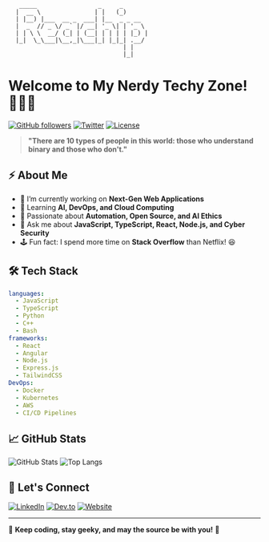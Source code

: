        _____                 _     _          
      |  __ \               | |   (_)         
      | |__) |___  __ _  ___| |__  _ _ __     
      |  _  // _ \/ _` |/ __| '_ \| | '_ \    
      | | \ \  __/ (_| | (__| | | | | |_) |   
      |_|  \_\___|\__,_|\___|_| |_|_| .__/    
                                    | |       
                                    |_|       


# Welcome to My Nerdy Techy Zone! 👨‍💻🚀

[![GitHub followers](https://img.shields.io/github/followers/yourusername?style=social)](https://github.com/yourusername)
[![Twitter](https://img.shields.io/twitter/follow/yourhandle?style=social)](https://twitter.com/yourhandle)
[![License](https://img.shields.io/github/license/yourusername/repo)](LICENSE)

> **"There are 10 types of people in this world: those who understand binary and those who don't."**

## ⚡ About Me

- 🔭 I’m currently working on **Next-Gen Web Applications**
- 🌱 Learning **AI, DevOps, and Cloud Computing**
- 🤖 Passionate about **Automation, Open Source, and AI Ethics**
- 💬 Ask me about **JavaScript, TypeScript, React, Node.js, and Cyber Security**
- 🕹 Fun fact: I spend more time on **Stack Overflow** than Netflix! 😆

## 🛠️ Tech Stack

```yaml
languages:
  - JavaScript
  - TypeScript
  - Python
  - C++
  - Bash
frameworks:
  - React
  - Angular
  - Node.js
  - Express.js
  - TailwindCSS
DevOps:
  - Docker
  - Kubernetes
  - AWS
  - CI/CD Pipelines
```

## 📈 GitHub Stats

![GitHub Stats](https://github-readme-stats.vercel.app/api?username=yourusername&show_icons=true&theme=radical)
![Top Langs](https://github-readme-stats.vercel.app/api/top-langs/?username=yourusername&layout=compact&theme=radical)

## 📡 Let's Connect

[![LinkedIn](https://img.shields.io/badge/LinkedIn-blue?logo=linkedin&logoColor=white)](https://linkedin.com/in/yourusername)
[![Dev.to](https://img.shields.io/badge/Dev.to-black?logo=devdotto&logoColor=white)](https://dev.to/yourusername)
[![Website](https://img.shields.io/badge/Website-000?logo=firefoxbrowser&logoColor=white)](https://yourwebsite.com)

---

💾 **Keep coding, stay geeky, and may the source be with you!** 🖖
